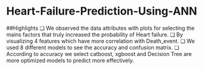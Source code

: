# Heart-Failure-Prediction-Using-ANN
##Highlights
❏ We observed the data attributes with plots for selecting the mains factors that truly increased the
probability of Heart failure.
❏ By visualizing 4 features which have more correlation with Death_event.
❏ We used 8 different models to see the accuracy and confusion matrix.
❏ According to accuracy we select catboost, xgboost and Decision Tree are more optimized models to
predict more effectively.
